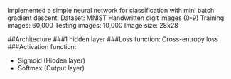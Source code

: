 Implemented a simple neural network for classification with mini batch gradient descent.
Dataset: MNIST Handwritten digit images (0-9)
Training images: 60,000
Testing images: 10,000
Image size: 28x28

##Architecture 
###1 hidden layer
###Loss function: Cross-entropy loss
###Activation function:
- Sigmoid (Hidden layer)
- Softmax (Output layer)
